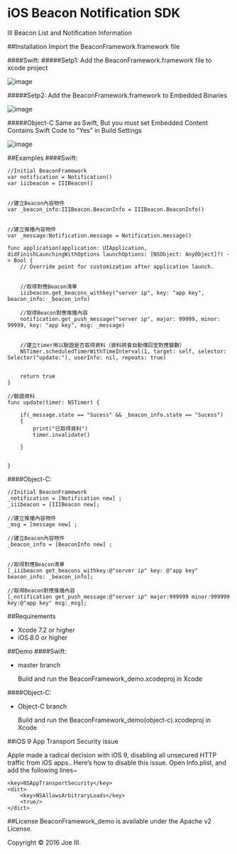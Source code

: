 # iOS Beacon Notification SDK
III Beacon List and Notification Information

##Installation
Import the BeaconFramework.framework file

####Swift:
#####Setp1:
Add the BeaconFramework.framework file to xcode project

![image](https://raw.githubusercontent.com/joehour/BeaconFramework_demo/master/BeaconFramework_demo/image1.png)

#####Setp2:
Add the BeaconFramework.framework to Embedded Binaries

![image](https://raw.githubusercontent.com/joehour/BeaconFramework_demo/master/BeaconFramework_demo/image2.png)

#####Object-C
Same as Swift, But you must set Embedded Content Contains Swift Code to "Yes" in Build Settings

![image](https://raw.githubusercontent.com/joehour/BeaconFramework_demo/master/BeaconFramework_demo/image3.png)

##Examples
####Swift:

    
    //Initial BeaconFramework
    var notification = Notification()
    var iiibeacon = IIIBeacon()
    
    
    //建立Beacon內容物件
    var _beacon_info:IIIBeacon.BeaconInfo = IIIBeacon.BeaconInfo()

    
    //建立推播內容物件
    var _message:Notification.message = Notification.message()
   
    func application(application: UIApplication, didFinishLaunchingWithOptions launchOptions: [NSObject: AnyObject]?) -> Bool {
        // Override point for customization after application launch.
        

        //取得對應Beacon清單
        iiibeacon.get_beacons_withkey("server ip", key: "app key", beacon_info: _beacon_info)
        
        //取得Beacon對應推播內容
        notification.get_push_message("server ip", major: 99999, minor: 99999, key: "app key", msg: _message)
        
        
        //建立timer用以驗證是否取得資料（資料將會自動傳回至對應變數）
        NSTimer.scheduledTimerWithTimeInterval(1, target: self, selector: Selector("update:"), userInfo: nil, repeats: true)
        

        return true
    }
    
    //驗證資料
    func update(timer: NSTimer) {
        
        if(_message.state == "Sucess" && _beacon_info.state == "Sucess")
        {
            print("已取得資料")
            timer.invalidate()
            
        }
        
        
    }
    

####Object-C:

    //Initial BeaconFramework
    _notification = [Notification new] ;
    _iiibeacon = [IIIBeacon new];
    
    //建立推播內容物件
    _msg = [message new] ;
    
    //建立Beacon內容物件
    _beacon_info = [BeaconInfo new] ;
    
    
    //取得對應Beacon清單
    [_iiibeacon get_beacons_withkey:@"server ip" key: @"app key" beacon_info: _beacon_info];
    
    //取得Beacon對應推播內容
    [_notification get_push_message:@"server ip" major:999999 minor:999999 key:@"app key" msg:_msg];
    

##Requirements
- Xcode 7.2 or higher
- iOS 8.0 or higher

##Demo
####Swift:
- master branch

  Build and run the BeaconFramework_demo.xcodeproj in Xcode

####Object-C:
- Object-C branch

  Build and run the BeaconFramework_demo(object-c).xcodeproj in Xcode

##iOS 9 App Transport Security issue

Apple made a radical decision with iOS 9, disabling all unsecured HTTP traffic from iOS apps..
Here’s how to disable this issue. Open Info.plist, and add the following lines~

    <key>NSAppTransportSecurity</key>
	<dict>
		<key>NSAllowsArbitraryLoads</key>
		<true/>
	</dict>

##License
BeaconFramework_demo is available under the Apache v2 License.

Copyright © 2016 Joe III.
